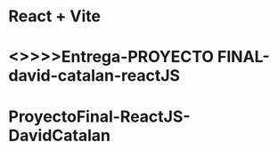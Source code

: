 # React + Vite
# <>>>>Entrega-PROYECTO FINAL-david-catalan-reactJS
# ProyectoFinal-ReactJS-DavidCatalan
